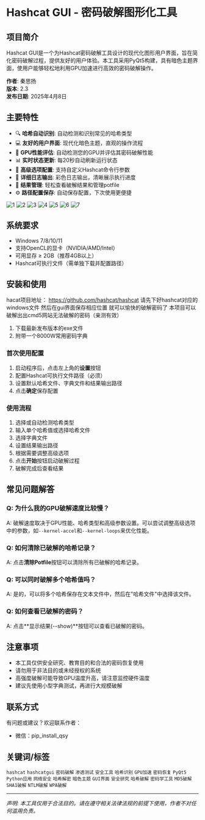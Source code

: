 
# Hashcat GUI - 密码破解图形化工具
## 项目简介

Hashcat GUI是一个为Hashcat密码破解工具设计的现代化图形用户界面，旨在简化密码破解过程，提供友好的用户体验。本工具采用PyQt5构建，具有暗色主题界面，使用户能够轻松地利用GPU加速进行高效的密码破解操作。

**作者**: 秦思扬  
**版本**: 2.3  
**发布日期**: 2025年4月8日

## 主要特性

- 🔍 **哈希自动识别**: 自动检测和识别常见的哈希类型
- 💻 **友好的用户界面**: 现代化暗色主题，直观的操作流程
- 🚀 **GPU性能评估**: 自动检测您的GPU并评估其密码破解性能
- 📊 **实时状态更新**: 每20秒自动刷新运行状态
- 🔧 **高级选项配置**: 支持自定义Hashcat命令行参数
- 📝 **详细日志输出**: 彩色日志输出，清晰展示执行进度
- 🔄 **结果管理**: 轻松查看破解结果和管理potfile
- ⚙️ **路径配置保存**: 自动保存配置，下次使用更便捷

![1](https://github.com/user-attachments/assets/0d90d7ec-4557-42b4-8d84-7970348e6f8b)
![2](https://github.com/user-attachments/assets/741acfa2-05e8-4c4b-b957-0c2cc072d8fc)
![3](https://github.com/user-attachments/assets/2a7c1972-e615-4133-8fd5-89b8d2460492)
![4](https://github.com/user-attachments/assets/86ea1cc4-1c96-4dc9-85e6-6039122b941b)
![5](https://github.com/user-attachments/assets/866d8fbd-6eb2-43d4-b5a4-e93530d53c39)
![6](https://github.com/user-attachments/assets/c7e0e3db-3d2e-439e-a6bc-100c241e44bc)
![7](https://github.com/user-attachments/assets/5b21e687-7ad5-4ab7-8021-6f1ee19d43ba)




## 系统要求

- Windows 7/8/10/11
- 支持OpenCL的显卡（NVIDIA/AMD/Intel）
- 可用显存 ≥ 2GB（推荐4GB以上）
- Hashcat可执行文件（需单独下载并配置路径）

## 安装和使用

hacat项目地址： https://github.com/hashcat/hashcat
请先下好hashcat对应的windows文件 然后在gui界面保存相应位置 就可以愉快的破解密码了
本项目可以破解出出cmd5网站无法破解的密码（亲测有效）

1. 下载最新发布版本的exe文件
2. 附带一个8000W常用密码字典
  

### 首次使用配置

1. 启动程序后，点击左上角的**设置**按钮
2. 配置Hashcat可执行文件路径（必须）
3. 设置默认哈希文件、字典文件和结果输出路径
4. 点击**确定**保存配置

### 使用流程

1. 选择或自动检测哈希类型
2. 输入单个哈希值或选择哈希文件
3. 选择字典文件
4. 设置结果输出路径
5. 根据需要调整高级选项
6. 点击**开始**按钮启动破解过程
7. 破解完成后查看结果

## 常见问题解答

### Q: 为什么我的GPU破解速度比较慢？
A: 破解速度取决于GPU性能、哈希类型和高级参数设置。可以尝试调整高级选项中的参数，如`--kernel-accel`和`--kernel-loops`来优化性能。

### Q: 如何清除已破解的哈希记录？
A: 点击**清除Potfile**按钮可以清除所有已破解的哈希记录。

### Q: 可以同时破解多个哈希值吗？
A: 是的，可以将多个哈希保存在文本文件中，然后在"哈希文件"中选择该文件。

### Q: 如何查看已破解的密码？
A: 点击**显示结果(--show)**按钮可以查看已破解的密码。

## 注意事项

- 本工具仅供安全研究、教育目的和合法的密码恢复使用
- 请勿用于非法目的或未经授权的系统
- 高强度破解可能导致GPU温度升高，请注意监控硬件温度
- 建议先使用小型字典测试，再进行大规模破解

## 联系方式

有问题或建议？欢迎联系作者：
- 微信：pip_install_qsy


## 关键词/标签

`hashcat` `hashcatgui` `密码破解` `渗透测试` `安全工具` `哈希识别` `GPU加速` `密码恢复` `PyQt5` `Python应用` `网络安全` `哈希解密` `暗色主题` `GUI界面` `安全研究` `哈希破解` `密码学工具` `MD5破解` `SHA1破解` `NTLM破解` `WPA破解`

---

*声明: 本工具仅用于合法目的。请在遵守相关法律法规的前提下使用，作者不对任何滥用负责。*
